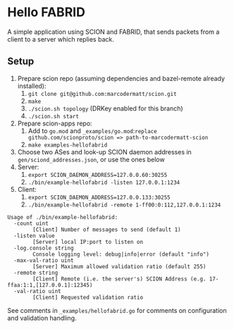 # Hello FABRID

A simple application using SCION and FABRID, that sends packets from a client to a server
which replies back.

## Setup

1. Prepare scion repo (assuming dependencies and bazel-remote already installed):
    1. `git clone git@github.com:marcodermatt/scion.git`
    2. `make`
    3. `./scion.sh topology` (DRKey enabled for this branch)
    4. `./scion.sh start`
2. Prepare scion-apps repo:
   1. Add to `go.mod` and `_examples/go.mod`:`replace github.com/scionproto/scion => path-to-marcodermatt-scion`
   2. `make examples-hellofabrid`
3. Choose two ASes and look-up SCION daemon addresses in `gen/sciond_addresses.json`, or use the ones below
4. Server:
   1. `export SCION_DAEMON_ADDRESS=127.0.0.60:30255`
   2. `./bin/example-hellofabrid -listen 127.0.0.1:1234`
4. Client:
    1. `export SCION_DAEMON_ADDRESS=127.0.0.133:30255`
    2. `./bin/example-hellofabrid -remote 1-ff00:0:112,127.0.0.1:1234`

```
Usage of ./bin/example-hellofabrid:
  -count uint
        [Client] Number of messages to send (default 1)
  -listen value
        [Server] local IP:port to listen on
  -log.console string
        Console logging level: debug|info|error (default "info")
  -max-val-ratio uint
        [Server] Maximum allowed validation ratio (default 255)
  -remote string
        [Client] Remote (i.e. the server's) SCION Address (e.g. 17-ffaa:1:1,[127.0.0.1]:12345)
  -val-ratio uint
        [Client] Requested validation ratio

```

See comments in `_examples/hellofabrid.go` for comments on configuration and validation handling.